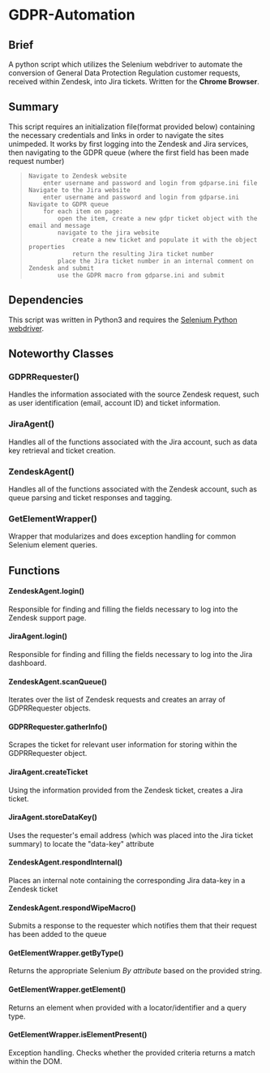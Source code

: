 # GDPR-Automation
## Brief
A python script which utilizes the Selenium webdriver to automate the conversion of General Data Protection Regulation customer requests, received within Zendesk, into Jira tickets. Written for the **Chrome Browser**.
## Summary 
This script requires an initialization file(format provided below) containing the necessary credentials and links in order to navigate the sites unimpeded. 
It works by first logging into the Zendesk and Jira services, then navigating to the GDPR queue (where the first field has been made request number)
>     Navigate to Zendesk website
>         enter username and password and login from gdparse.ini file
>     Navigate to the Jira website
>         enter username and password and login from gdparse.ini
>     Navigate to GDPR queue
>         for each item on page:
>             open the item, create a new gdpr ticket object with the email and message
>             navigate to the jira website
>                 create a new ticket and populate it with the object properties
>                 return the resulting Jira ticket number
>             place the Jira ticket number in an internal comment on Zendesk and submit
>             use the GDPR macro from gdparse.ini and submit
## Dependencies
This script was written in Python3 and requires the [Selenium Python webdriver](https://selenium-python.readthedocs.io/installation.html).
## Noteworthy Classes
### GDPRRequester()
Handles the information associated with the source Zendesk request, such as user identification (email, account ID) and ticket information.
### JiraAgent()
Handles all of the functions associated with the Jira account, such as data key retrieval and ticket creation.
### ZendeskAgent()
Handles all of the functions associated with the Zendesk account, such as queue parsing and ticket responses and tagging.
### GetElementWrapper()
Wrapper that modularizes and does exception handling for common Selenium element queries.
## Functions
#### ZendeskAgent.login()
Responsible for finding and filling the fields necessary to log into the Zendesk support page.
#### JiraAgent.login()
Responsible for finding and filling the fields necessary to log into the Jira dashboard.
#### ZendeskAgent.scanQueue()
Iterates over the list of Zendesk requests and creates an array of GDPRRequester objects.
#### GDPRRequester.gatherInfo()
Scrapes the ticket for relevant user information for storing within the GDPRRequester object.
#### JiraAgent.createTicket
Using the information provided from the Zendesk ticket, creates a Jira ticket.
#### JiraAgent.storeDataKey()
Uses the requester's email address (which was placed into the Jira ticket summary) to locate the "data-key" attribute
#### ZendeskAgent.respondInternal()
Places an internal note containing the corresponding Jira data-key in a Zendesk ticket
#### ZendeskAgent.respondWipeMacro()
Submits a response to the requester which notifies them that their request has been added to the queue
#### GetElementWrapper.getByType()
Returns the appropriate Selenium *By attribute* based on the provided string.
#### GetElementWrapper.getElement()
Returns an element when provided with a locator/identifier and a query type.
#### GetElementWrapper.isElementPresent()
Exception handling. Checks whether the provided criteria returns a match within the DOM.
